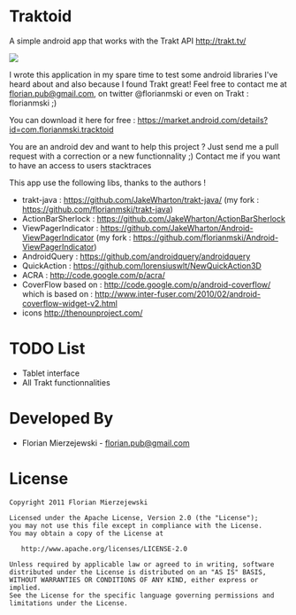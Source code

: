 Traktoid
===================

A simple android app that works with the Trakt API http://trakt.tv/

![](https://lh6.ggpht.com/28NWKnVI39_8PFJj9RjDYStgGFtBKX_wdgrBqljw2TcKjn47u_hH7-xSu10HqRd_-S4)

I wrote this application in my spare time to test some android libraries I've heard about and also because I found Trakt great! 
Feel free to contact me at florian.pub@gmail.com, on twitter @florianmski or even on Trakt : florianmski ;)

You can download it here for free : https://market.android.com/details?id=com.florianmski.tracktoid

You are an android dev and want to help this project ?
Just send me a pull request with a correction or a new functionnality ;)
Contact me if you want to have an access to users stacktraces

This app use the following libs, thanks to the authors !

- trakt-java : https://github.com/JakeWharton/trakt-java/ (my fork : https://github.com/florianmski/trakt-java)
- ActionBarSherlock : https://github.com/JakeWharton/ActionBarSherlock
- ViewPagerIndicator : https://github.com/JakeWharton/Android-ViewPagerIndicator (my fork : https://github.com/florianmski/Android-ViewPagerIndicator)
- AndroidQuery : https://github.com/androidquery/androidquery
- QuickAction : https://github.com/lorensiuswlt/NewQuickAction3D
- ACRA : http://code.google.com/p/acra/
- CoverFlow based on : http://code.google.com/p/android-coverflow/ which is based on : http://www.inter-fuser.com/2010/02/android-coverflow-widget-v2.html
- icons http://thenounproject.com/



TODO List
=========

- Tablet interface
- All Trakt functionnalities



Developed By
============

* Florian Mierzejewski - <florian.pub@gmail.com>



License
=======

    Copyright 2011 Florian Mierzejewski

    Licensed under the Apache License, Version 2.0 (the "License");
    you may not use this file except in compliance with the License.
    You may obtain a copy of the License at

       http://www.apache.org/licenses/LICENSE-2.0

    Unless required by applicable law or agreed to in writing, software
    distributed under the License is distributed on an "AS IS" BASIS,
    WITHOUT WARRANTIES OR CONDITIONS OF ANY KIND, either express or implied.
    See the License for the specific language governing permissions and
    limitations under the License.





